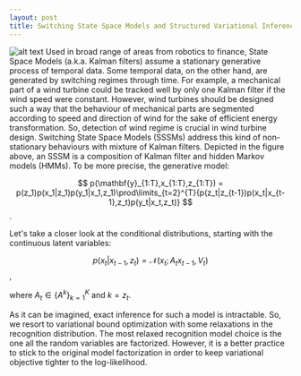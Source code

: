 ```yaml
---
layout: post
title: Switching State Space Models and Structured Variational Inference
---
```

![alt text](https://semihakbayrak.github.io/images/sssm.jpeg "SSSM")
Used in broad range of areas from robotics to finance, State Space Models (a.k.a. Kalman filters) assume a stationary generative process of temporal data. Some temporal data, on the other hand, are generated by switching regimes through time. For example, a mechanical part of a wind turbine could be tracked well by only one Kalman filter if the wind speed were constant. However, wind turbines should be designed such a way that the behaviour of mechanical parts are segmented according to speed and direction of wind for the sake of efficient energy transformation. So, detection of wind regime is crucial in wind turbine design. Switching State Space Models (SSSMs) address this kind of non-stationary behaviours with mixture of Kalman filters. Depicted in the figure above, an SSSM is a composition of Kalman filter and hidden Markov models (HMMs). To be more precise, the generative model: 

$$ 
p(\mathbf{y}_{1:T},x_{1:T},z_{1:T}) = p(z_1)p(x_1|z_1)p(y_1|x_1,z_1)\prod\limits_{t=2}^{T}{p(z_t|z_{t-1})p(x_t|x_{t-1},z_t)p(y_t|x_t,z_t)} 
$$.

Let's take a closer look at the conditional distributions, starting with the continuous latent variables:

$$
p(x_t|x_{t-1},z_t) = \mathcal{N}(x_t;A_tx_{t-1},V_t)
$$,

where $A_t \in \left\{A^{k}\right\}_{k=1}^{K}$ and $k=z_t$.

As it can be imagined, exact inference for such a model is intractable. So, we resort to variational bound optimization with some relaxations in the recognition distribution. The most relaxed recognition model choice is the one all the random variables are factorized. However, it is a better practice to stick to the original model factorization in order to keep variational objective tighter to the log-likelihood.
